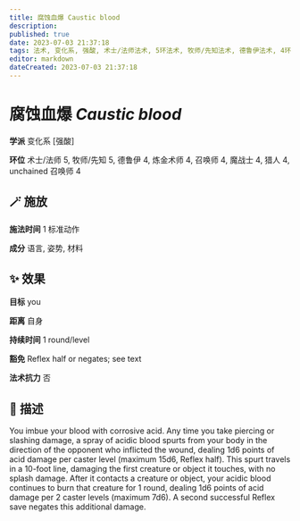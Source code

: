 ```yaml
---
title: 腐蚀血爆 Caustic blood
description: 
published: true
date: 2023-07-03 21:37:18
tags: 法术, 变化系, 强酸, 术士/法师法术, 5环法术, 牧师/先知法术, 德鲁伊法术, 4环法术, 炼金术师法术, 召唤师法术, 魔战士法术, 猎人法术, unchained 召唤师法术
editor: markdown
dateCreated: 2023-07-03 21:37:18
---
```


# **腐蚀血爆** *Caustic blood*

**学派** 变化系 \[强酸\] 

**环位** 术士/法师 5, 牧师/先知 5, 德鲁伊 4, 炼金术师 4, 召唤师 4, 魔战士 4, 猎人 4, unchained 召唤师 4

## 🪄 施放

**施法时间** 1 标准动作

**成分** 语言, 姿势, 材料

## ✨ 效果 

**目标** you 

**距离** 自身  

**持续时间** 1 round/level 

**豁免** Reflex half or negates; see text

**法术抗力** 否

## 📖 描述

You imbue your blood with corrosive acid. Any time you take piercing or slashing damage, a spray of acidic blood spurts from your body in the direction of the opponent who inflicted the wound, dealing 1d6 points of acid damage per caster level (maximum 15d6, Reflex half). This spurt travels in a 10-foot line, damaging the first creature or object it touches, with no splash damage. After it contacts a creature or object, your acidic blood continues to burn that creature for 1 round, dealing 1d6 points of acid damage per 2 caster levels (maximum 7d6). A second successful Reflex save negates this additional damage.
    